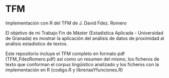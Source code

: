 # TFM
Implementación con R del TFM de J. David Fdez. Romero

El objetivo de mi Trabajo Fin de Máster (Estadística Aplicada - Universidad de Granada) 
es mostrar la aplicación del análisis de datos de proximidad al análisis estadístico de textos.

Este repositorio incluye el TFM completo en formato pdf (TFM_FdezRomero.pdf) así como un 
resumen del mismo, los ficheros de texto que conforman el corpus lingüístico analizado y los ficheros 
con la implementación en R (codigo.R y libreriasYfunciones.R)
